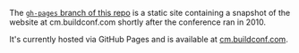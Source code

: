 The [`gh-pages` branch of this repo][gh-pages] is a static site containing a snapshot of the website at cm.buildconf.com shortly after the conference ran in 2010.

It's currently hosted via GitHub Pages and is available at [cm.buildconf.com][].

[gh-pages]: https://github.com/buildconf/caffeine-monitor-static/tree/gh-pages
[cm.buildconf.com]: http://cm.buildconf.com
